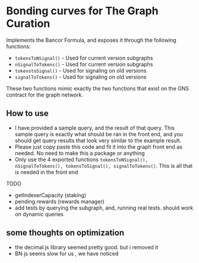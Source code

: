 # Bonding curves for The Graph Curation

Implements the Bancor Formula, and exposes it through the following functions:
- `tokensToNSignal()` - Used for current version subgraphs
- `nSignalToTokens()` - Used for current version subgraphs
- `tokenstoSignal()` - Used for signaling on old versions
- `signalToTokens()` - Used for signaling on old versions

These two functions mimic exactly the two functions that exist on the GNS contract for the graph
network.

## How to use
- I have provided a sample query, and the result of that query. This sample query is exactly
  what should be ran in the front end, and you should get query results that look very similar
  to the example result.
- Please just copy paste this code and fit it into the graph front end as needed. No need to make this a package or anything
- Only use the 4 exported functions `tokensToNSignal(), nSignalToTokens(), tokensToSignal(), signalToTokens()`. This is all that is needed in the front end



TODO
- getIndexerCapacity (staking)
- pending rewards (rewards manager)
- add tests by querying the subgraph, and, running real tests. should work on dynamic queries

## some thoughts on optimization
- the decimal.js library seemed pretty good. but i removed it
- BN js seems slow for us , we have noticed